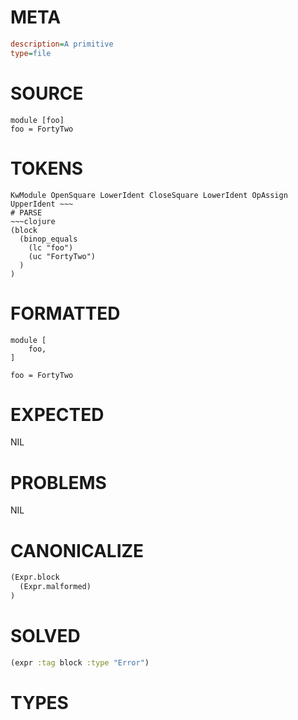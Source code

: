 # META
~~~ini
description=A primitive
type=file
~~~
# SOURCE
~~~roc
module [foo]
foo = FortyTwo
~~~
# TOKENS
~~~text
KwModule OpenSquare LowerIdent CloseSquare LowerIdent OpAssign UpperIdent ~~~
# PARSE
~~~clojure
(block
  (binop_equals
    (lc "foo")
    (uc "FortyTwo")
  )
)
~~~
# FORMATTED
~~~roc
module [
	foo,
]

foo = FortyTwo
~~~
# EXPECTED
NIL
# PROBLEMS
NIL
# CANONICALIZE
~~~clojure
(Expr.block
  (Expr.malformed)
)
~~~
# SOLVED
~~~clojure
(expr :tag block :type "Error")
~~~
# TYPES
~~~roc
~~~
